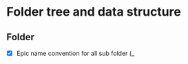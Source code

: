 # Folder tree and data structure

## Folder

- [x] Epic name convention for all sub folder (<id>_<title>)
    - [x] Feature
        - [x] Backlog
            - [x] Task

## Data

- [x] Work item: Epic/Feature/Backlog/Task
    - [x] metadata.md:
        - [x] Task id: 2222
        - [x] User name:
        - [x] Title:
        - [x] State:
        - [x] Area:
        - [x] Iteration:
        - [x] Priority:
        - [x] Remaining Work:
        - [x] Activity:
        - [x] Blocked:
    - [x] description.md:
    - [ ] discussion.md:
        - [ ] attachments (folder): (store any graphical content from discussion record here)
          - <yyyy_mm_dd>_<username>_<id>.<relevant file extension> 
        - [ ] <yyyy_mm_dd>_<username>.md:
          - Title: <Joe commented Jan 11, 2016>
          - Content:
    - [x] definition_of_done.md (Definition of Done please ignore this field):
    - [ ] development (folder): (each change set as file )
        - [ ] changeset_<ID>.md
            - [ ] File name:
            - [ ] Path:
            - [ ] Content:
    - [ ] related_work.md (linked):
        - [ ] Type:
            - [ ] Link to item file:
            - [ ] Last update:
    - [ ] history.md:
        - [ ] User
        - [ ] Title:
        - [ ] Content:
        - [ ] Links:
            - [ ] Type:
            - [ ] Link to item file:
            - [ ] Title:
    - [x] attachments (store attached files in this folder):
    - [x] origin.md (Origin URL link to work item)

